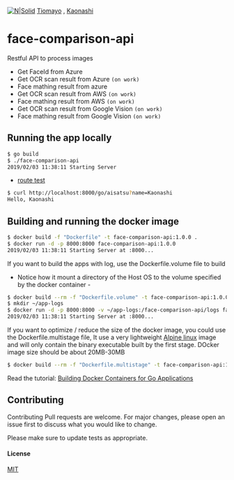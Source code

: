 [![N|Solid](https://gitlab.docotel.net/uploads/-/system/appearance/header_logo/1/Docotel_Logo_28_px__2_.png)](https://docotel.com) [Tiomayo](https://github.com/tiomayo/face-comparison-api/) ,
[Kaonashi](https://github.com/adhityasan/face-comparison-api/)


# face-comparison-api

Restful API to process images
 - Get FaceId from Azure
 - Get OCR scan result from Azure `(on work)`
 - Face mathing result from azure
 - Get OCR scan result from AWS `(on work)`
 - Face mathing result from AWS `(on work)`
 - Get OCR scan result from Google Vision `(on work)`
 - Face mathing result from Google Vision `(on work)`

## Running the app locally

```sh
$ go build
$ ./face-comparison-api
2019/02/03 11:38:11 Starting Server
``` 
- [route test](http://localhost:8000/go/aisatsu?name=Guest)

```sh
$ curl http://localhost:8000/go/aisatsu?name=Kaonashi
Hello, Kaonashi
```

## Building and running the docker image

```sh
$ docker build -f "Dockerfile" -t face-comparison-api:1.0.0 .
$ docker run -d -p 8000:8000 face-comparison-api:1.0.0
2019/02/03 11:38:11 Starting Server at :8000...
```

If you want to build the apps with log, use the Dockerfile.volume file to build
 - Notice how it mount a directory of the Host OS to the volume specified by the docker container -

```sh
$ docker build --rm -f "Dockerfile.volume" -t face-comparison-api:1.0.0 .
$ mkdir ~/app-logs
$ docker run -d -p 8000:8000 -v ~/app-logs:/face-comparison-api/logs face-comparison-api:1.0.0
2019/02/03 11:38:11 Starting Server at :8000...
```

If you want to optimize / reduce the size of the docker image, you could use the Dockerfile.multistage file, It use a very lightweight [Alpine linux](https://alpinelinux.org) image and will only contain the binary executable built by the first stage. DOcker image size should be about 20MB-30MB 

```sh
$ docker build --rm -f "Dockerfile.multistage" -t face-comparison-api:1.0.0 .
```

Read the tutorial: [Building Docker Containers for Go Applications](https://www.callicoder.com/docker-golang-image-container-example/) 


## Contributing
Contributing
Pull requests are welcome. For major changes, please open an issue first to discuss what you would like to change.

Please make sure to update tests as appropriate.

#### License
[MIT](https://choosealicense.com/licenses/mit/)